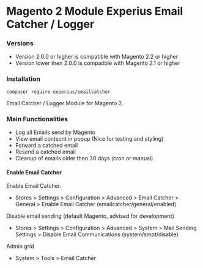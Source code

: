 Magento 2 Module Experius Email Catcher / Logger
====================

### Versions
- Version 2.0.0 or higher is compatible with Magento 2.2 or higher
- Version lower then 2.0.0 is compatible with Magento 2.1 or higher

### Installation
 ```composer require experius/emailcatcher```

Email Catcher / Logger Module for Magento 2. 

### Main Functionalities
 - Log all Emails send by Magento
 - View email contecnt in popup (Nice for testing and styling)
 - Forward  a catched email
 - Resend  a catched email
 - Cleanup of emails older then 30 days (cron or manual)
 

#### Enable Email Catcher

Enable Email Catcher.

 - Stores > Settings > Configuration > Advanced > Email Catcher > General > Enable Email Catcher (emailcatcher/general/enabled)

Disable email sending (default Magento, advised for development)

 - Stores > Settings > Configuration > Advanced > System > Mail Sending Settings > Disable Email Communications (system/smpt/disable)

Admin grid

 - System > Tools > Email Catcher

